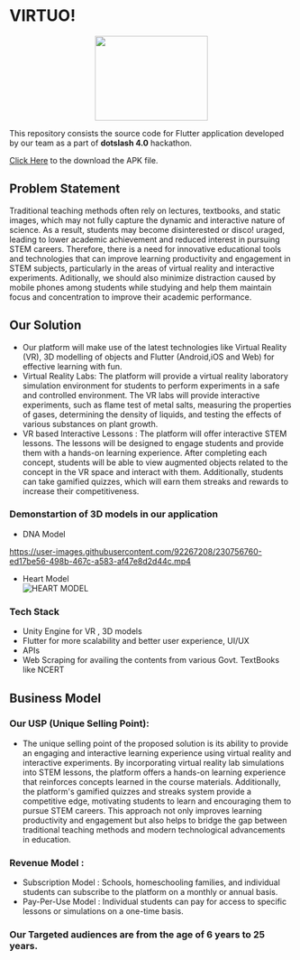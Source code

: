 # VIRTUO!

<p align="center">
 <img src="https://user-images.githubusercontent.com/92267208/230757395-ee45f0ba-9e81-4c87-b5a8-50b509ad65cb.png" width="200" height="150">
</p>



This repository consists the source code for Flutter application developed by our team as a part of **dotslash 4.0** hackathon.

[Click Here](https://drive.google.com/file/d/1dloYvn7G9jcshMvH9MWI69rAc3j7XBEh/view?usp=sharing) to the download the APK file.

## Problem Statement
Traditional teaching methods often rely on lectures, textbooks, and static images, which may not fully capture the dynamic and interactive nature of science. As a result, students may become disinterested or disco!
uraged, leading to lower academic achievement and reduced interest in pursuing STEM careers. Therefore, there is a need for innovative educational tools and technologies that can improve learning productivity and engagement in STEM subjects, particularly in the areas of virtual reality and interactive experiments. Aditionally, we should also minimize distraction caused by mobile phones among students while studying and help them maintain focus and concentration to improve their academic performance.

## Our Solution
* Our platform will make use of the latest technologies like Virtual Reality (VR), 3D modelling of objects and Flutter (Android,iOS and Web) for effective learning with fun.
* Virtual Reality Labs: The platform will provide a virtual reality laboratory simulation environment for students to perform experiments in a safe and controlled environment. The VR labs will provide interactive experiments, such as flame test of metal salts, measuring the properties of gases, determining the density of liquids, and testing the effects of various substances on plant growth.
* VR based Interactive Lessons : The platform will offer interactive STEM lessons. The lessons will be designed to engage students and provide them with a hands-on learning experience. After completing each concept, students will be able to view augmented objects related to the concept in the VR space and interact with them. Additionally, students can take gamified quizzes, which will earn them streaks and rewards to increase their competitiveness.


### Demonstartion of 3D models in our application

* DNA Model </br>
<!-- ![DNA MODEL](https://user-images.githubusercontent.com/92267208/230756760-ed17be56-498b-467c-a583-af47e8d2d44c.mp4) -->

https://user-images.githubusercontent.com/92267208/230756760-ed17be56-498b-467c-a583-af47e8d2d44c.mp4

* Heart Model </br>
![HEART MODEL](https://user-images.githubusercontent.com/83031327/230737971-bf4d0046-1730-4ff3-a591-4cb8eb8e12b0.gif)

### Tech Stack
* Unity Engine for VR , 3D models
* Flutter for more scalability and better user experience, UI/UX
* APIs 
* Web Scraping for availing the contents from various Govt. TextBooks like NCERT

## Business Model

### Our USP (Unique Selling Point):
* The unique selling point of the proposed solution is its ability to provide an engaging and interactive learning experience using virtual reality and interactive experiments. By incorporating virtual reality lab simulations into STEM lessons, the platform offers a hands-on learning experience that reinforces concepts learned in the course materials. Additionally, the platform's gamified quizzes and streaks system provide a competitive edge, motivating students to learn and encouraging them to pursue STEM careers. This approach not only improves learning productivity and engagement but also helps to bridge the gap between traditional teaching methods and modern technological advancements in education.

### Revenue Model :
* Subscription Model : Schools, homeschooling families, and individual students can subscribe to the platform on a monthly or annual basis. 
* Pay-Per-Use Model : Individual students can pay for access to specific lessons or simulations on a one-time basis.

### Our Targeted audiences are from the age of 6 years to 25 years.




